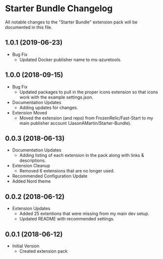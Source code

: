 # Starter Bundle Changelog

All notable changes to the "Starter Bundle" extension pack will be documented in this file.

## 1.0.1 (2019-06-23)

- Bug Fix
  - Updated Docker publisher name to ms-azuretools.

## 1.0.0 (2018-09-15)

- Bug Fix
  - Updated packages to pull in the proper icons extension so that icons work with the example settings.json.
- Documentation Updates
  - Adding updates for changes.
- Extension Moved
  - Moved the extension (and repo) from FrozenRelic/Fast-Start to my main publisher account (JasonAMartin/Starter-Bundle).

## 0.0.3 (2018-06-13)

- Documentation Updates
  - Adding listing of each extension in the pack along with links & descriptions.
- Extension Cleanup
  - Removed 6 extensions that are no longer used.
- Recommended Configuration Update
- Added Nord theme

## 0.0.2 (2018-06-12)

- Extension Updates
  - Added 25 extentions that were missing from my main dev setup.
  - Updated README with recommended settings.

## 0.0.1 (2018-06-12)

- Initial Version
  - Created extension pack
